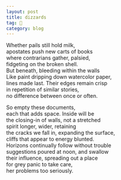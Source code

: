 ```yaml
---
layout: post
title: dizzards
tag: 🍞
category: blog
---
```


Whether pails still hold milk,   
apostates push new carts of books   
where contrarians gather, palsied,   
fidgeting on the broken shell.    
But beneath, bleeding within the walls  
Like paint dripping down watercolor paper,   
lines made last.  Their edges remain crisp    
in repetition of similar stories,   
no difference between once or often.

So empty these documents,   
each that adds space. Inside will be  
the closing-in of walls, not a stretched   
spirit longer, wider, retaining   
the cracks we fall in, expanding the surface,   
cliffs that appear to energy blunted.    
Horizons continually follow without trouble   
suggestions poured at noon, and swallow  
their influence, spreading out a place  
for grey panic to take care,  
her problems too seriously.


